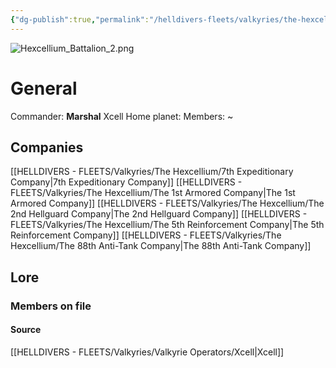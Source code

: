 ```yaml
---
{"dg-publish":true,"permalink":"/helldivers-fleets/valkyries/the-hexcellium/hexcellium/","noteIcon":"","created":"2024-03-22T22:59:59.955+01:00","updated":"2024-03-23T23:28:03.326+01:00"}
---
```


![Hexcellium_Battalion_2.png](/img/user/Images/Hexcellium_Battalion_2.png)
# General
Commander: **Marshal** Xcell
Home planet:
Members: ~

## Companies
[[HELLDIVERS - FLEETS/Valkyries/The Hexcellium/7th Expeditionary Company\|7th Expeditionary Company]]
[[HELLDIVERS - FLEETS/Valkyries/The Hexcellium/The 1st Armored Company\|The 1st Armored Company]]
[[HELLDIVERS - FLEETS/Valkyries/The Hexcellium/The 2nd Hellguard Company\|The 2nd Hellguard Company]]
[[HELLDIVERS - FLEETS/Valkyries/The Hexcellium/The 5th Reinforcement Company\|The 5th Reinforcement Company]]
[[HELLDIVERS - FLEETS/Valkyries/The Hexcellium/The 88th Anti-Tank Company\|The 88th Anti-Tank Company]]

## Lore

### Members on file



#### Source
[[HELLDIVERS - FLEETS/Valkyries/Valkyrie Operators/Xcell\|Xcell]]